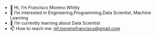 - 👋 Hi, I’m Francisco Moreno Whitty
- 👀 I’m interested in Engineering,Programming,Data Scientist, Machine Learning 
- 🌱 I’m currently learning about Data Scientist
- 📫 How to reach me: mf.morenofrancisco@gmail.com

<!---
fran12m/fran12m is a ✨ special ✨ repository because its `README.md` (this file) appears on your GitHub profile.
You can click the Preview link to take a look at your changes.
--->
